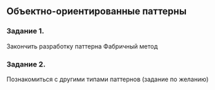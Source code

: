 ## Объектно-ориентированные паттерны
### Задание 1.
Закончить разработку паттерна Фабричный метод
### Задание 2.
Познакомиться с другими типами паттернов (задание по желанию)